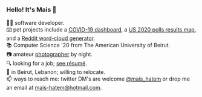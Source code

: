### Hello! It's Mais 👋
:woman_technologist: software developer. <br>
:keyboard: pet projects include a [COVID-19 dashboard](https://itsmais.github.io/arab-covid-19-stats/), a [US 2020 polls results map](https://itsmais.github.io/us-presidential-elections-map/), and a [Reddit word-cloud generator](https://www.anychart.com/blog/2020/11/25/reddit-data-word-cloud-visualization/). <br>
📚 Computer Science '20 from The American University of Beirut. <br>
:camera: amateur [photographer](https://500px.com/maishatem) by night.  <br>
🔍 looking for a job; [see résumé](https://itsmais.github.io/resume.html). <br>
📍 in Beirut, Lebanon; willing to relocate. <br>
📫 ways to reach me: twitter DM's are welcome [@mais_hatem](https://twitter.com/mais_hatem) or drop me an email at mais-hatem@hotmail.com.  <br>
<!--
**itsmais/itsmais** is a ✨ _special_ ✨ repository because its `README.md` (this file) appears on your GitHub profile.

Here are some ideas to get you started:

- 🔭 I’m currently working on ...
- 🌱 I’m currently learning ...
- 👯 I’m looking to collaborate on ...
- 🤔 I’m looking for help with ...
- 💬 Ask me about ...
- 📫 How to reach me: ...
- 😄 Pronouns: ...
- ⚡ Fun fact: ...
-->
